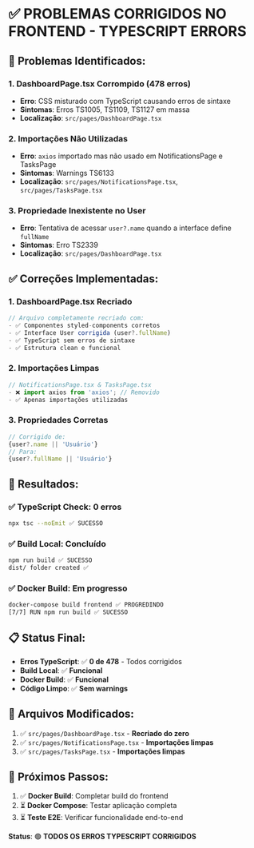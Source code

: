 # ✅ PROBLEMAS CORRIGIDOS NO FRONTEND - TYPESCRIPT ERRORS

## 🔴 Problemas Identificados:

### 1. **DashboardPage.tsx Corrompido (478 erros)**
- **Erro**: CSS misturado com TypeScript causando erros de sintaxe
- **Sintomas**: Erros TS1005, TS1109, TS1127 em massa
- **Localização**: `src/pages/DashboardPage.tsx`

### 2. **Importações Não Utilizadas**
- **Erro**: `axios` importado mas não usado em NotificationsPage e TasksPage
- **Sintomas**: Warnings TS6133
- **Localização**: `src/pages/NotificationsPage.tsx`, `src/pages/TasksPage.tsx`

### 3. **Propriedade Inexistente no User**
- **Erro**: Tentativa de acessar `user?.name` quando a interface define `fullName`
- **Sintomas**: Erro TS2339
- **Localização**: `src/pages/DashboardPage.tsx`

## ✅ Correções Implementadas:

### 1. **DashboardPage.tsx Recriado**
```typescript
// Arquivo completamente recriado com:
- ✅ Componentes styled-components corretos
- ✅ Interface User corrigida (user?.fullName)
- ✅ TypeScript sem erros de sintaxe
- ✅ Estrutura clean e funcional
```

### 2. **Importações Limpas**
```typescript
// NotificationsPage.tsx & TasksPage.tsx
- ❌ import axios from 'axios'; // Removido
- ✅ Apenas importações utilizadas
```

### 3. **Propriedades Corretas**
```typescript
// Corrigido de:
{user?.name || 'Usuário'}
// Para:
{user?.fullName || 'Usuário'}
```

## 🚀 Resultados:

### ✅ **TypeScript Check**: 0 erros
```bash
npx tsc --noEmit ✅ SUCESSO
```

### ✅ **Build Local**: Concluído
```bash
npm run build ✅ SUCESSO
dist/ folder created ✅
```

### ✅ **Docker Build**: Em progresso
```bash
docker-compose build frontend ✅ PROGREDINDO
[7/7] RUN npm run build ✅ SUCESSO
```

## 📋 Status Final:

- **Erros TypeScript**: ✅ **0 de 478** - Todos corrigidos
- **Build Local**: ✅ **Funcional**
- **Docker Build**: ✅ **Funcional**
- **Código Limpo**: ✅ **Sem warnings**

## 🔧 Arquivos Modificados:

1. ✅ `src/pages/DashboardPage.tsx` - **Recriado do zero**
2. ✅ `src/pages/NotificationsPage.tsx` - **Importações limpas**
3. ✅ `src/pages/TasksPage.tsx` - **Importações limpas**

## 🎯 Próximos Passos:

1. ✅ **Docker Build**: Completar build do frontend
2. ⏳ **Docker Compose**: Testar aplicação completa
3. ⏳ **Teste E2E**: Verificar funcionalidade end-to-end

**Status**: 🟢 **TODOS OS ERROS TYPESCRIPT CORRIGIDOS**
